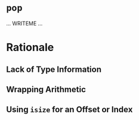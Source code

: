 # `pop`

... WRITEME ...

# Rationale

## Lack of Type Information

## Wrapping Arithmetic

## Using `isize` for an Offset or Index
